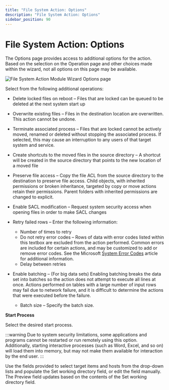 ```yaml
---
title: "File System Action: Options"
description: "File System Action: Options"
sidebar_position: 90
---
```


# File System Action: Options

The Options page provides access to additional options for the action. Based on the selection on the
Operation page and other choices made within the wizard, not all options on this page may be
available.

![File System Action Module Wizard Options page](/img/product_docs/accessanalyzer/11.6/admin/action/filesystem/options.webp)

Select from the following additional operations:

- Delete locked files on reboot – Files that are locked can be queued to be deleted at the next
  system start up
- Overwrite existing files – Files in the destination location are overwritten. This action cannot
  be undone.
- Terminate associated process – Files that are locked cannot be actively moved, renamed or deleted
  without stopping the associated process. If selected, this may cause an interruption to any users
  of that target system and service.
- Create shortcuts to the moved files in the source directory – A shortcut will be created in the
  source directory that points to the new location of a moved file
- Preserve file access – Copy the file ACL from the source directory to the destination to preserve
  file access. Child objects, with inherited permissions or broken inheritance, targeted by copy or
  move actions retain their permissions. Parent folders with inherited permissions are changed to
  explicit.
- Enable SACL modification – Request system security access when opening files in order to make SACL
  changes
- Retry failed rows – Enter the following information:

    - Number of times to retry
    - Do not retry error codes – Rows of data with error codes listed within this textbox are
      excluded from the action performed. Common errors are included for certain actions, and may be
      customized to add or remove error codes. See the Microsoft
      [System Error Codes](https://docs.microsoft.com/en-us/windows/desktop/Debug/system-error-codes)
      article for additional information.
    - Delay between retries

- Enable batching – (For big data sets) Enabling batching breaks the data set into batches so the
  action does not attempt to execute all lines at once. Actions performed on tables with a large
  number of input rows may fail due to network failure, and it is difficult to determine the actions
  that were executed before the failure.

    - Batch size – Specify the batch size.

**Start Process**

Select the desired start process.

:::warning
Due to system security limitations, some applications and programs cannot be restarted
or run remotely using this option. Additionally, starting interactive processes (such as Word,
Excel, and so on) will load them into memory, but may not make them available for interaction by the
end user.
:::


Use the fields provided to select target items and hosts from the drop-down lists and populate the
Set working directory field, or edit the field manually. The Preview field updates based on the
contents of the Set working directory field.
